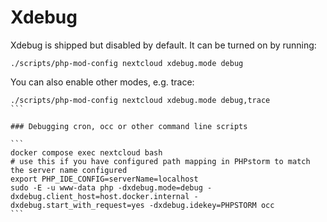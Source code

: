 # Xdebug

Xdebug is shipped but disabled by default. It can be turned on by running:

```
./scripts/php-mod-config nextcloud xdebug.mode debug
```

You can also enable other modes, e.g. trace:

````
./scripts/php-mod-config nextcloud xdebug.mode debug,trace
```

### Debugging cron, occ or other command line scripts

```
docker compose exec nextcloud bash
# use this if you have configured path mapping in PHPstorm to match the server name configured
export PHP_IDE_CONFIG=serverName=localhost
sudo -E -u www-data php -dxdebug.mode=debug -dxdebug.client_host=host.docker.internal -dxdebug.start_with_request=yes -dxdebug.idekey=PHPSTORM occ
```